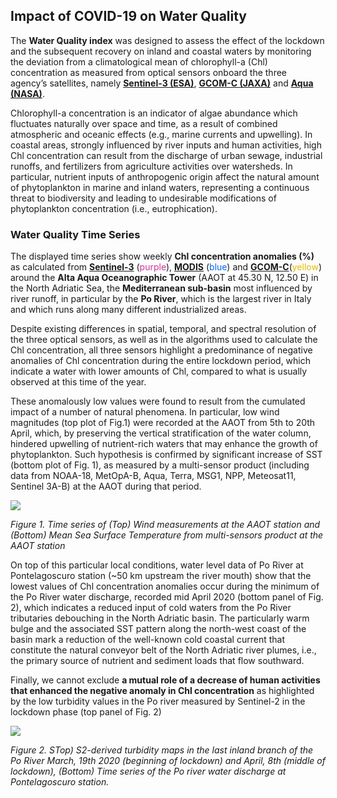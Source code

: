 ## Impact of COVID-19 on Water Quality

The **Water Quality index** was designed to assess the effect of the lockdown and the subsequent recovery on inland and coastal waters by monitoring the deviation from a climatological mean of chlorophyll-a (Chl) concentration as measured from optical sensors onboard the three agency’s satellites, namely **[Sentinel-3 (ESA)](http://www.esa.int/Applications/Observing_the_Earth/Copernicus/Sentinel-3)**, **[GCOM-C (JAXA)](https://global.jaxa.jp/projects/sat/gcom_c/)** and **[Aqua (NASA)](https://oceancolor.gsfc.nasa.gov/data/aqua/)**.

Chlorophyll-a concentration is an indicator of algae abundance which fluctuates naturally over space and time, as a result of combined atmospheric and oceanic effects (e.g., marine currents and upwelling). In coastal areas, strongly influenced by river inputs and human activities, high Chl concentration can result from the discharge of urban sewage, industrial runoffs, and fertilizers from agriculture activities over watersheds. In particular, nutrient inputs of anthropogenic origin affect the natural amount of phytoplankton in marine and inland waters, representing a continuous threat to biodiversity and leading to undesirable modifications of phytoplankton concentration (i.e., eutrophication).  

### Water Quality Time Series

The displayed time series show weekly **Chl concentration anomalies (%)** as calculated from **[Sentinel-3](http://www.esa.int/Applications/Observing_the_Earth/Copernicus/Sentinel-3)** (<span style="color:#cc3399">purple</span>), **[MODIS](https://oceancolor.gsfc.nasa.gov/data/aqua/)**  (<span style="color:#0066ff">blue</span>) and **[GCOM-C](https://global.jaxa.jp/projects/sat/gcom_c/)**(<span style="color:#e6b800">yellow</span>) around the **Alta Aqua Oceanographic Tower** (AAOT at 45.30 N, 12.50 E) in the North Adriatic Sea, the **Mediterranean sub-basin** most influenced by river runoff, in particular by the **Po River**, which is the largest river in Italy and which runs along many different industrialized areas. 

Despite existing differences in spatial, temporal, and spectral resolution of the three optical sensors, as well as in the algorithms used to calculate the Chl concentration, all three sensors highlight a predominance of negative anomalies of Chl concentration during the entire lockdown period, which indicate a water with lower amounts of Chl, compared to what is usually observed at this time of the year.

These anomalously low values were found to result from the cumulated impact of a number of natural phenomena. In particular, low wind magnitudes (top plot of Fig.1) were recorded at the AAOT from 5th to 20th April, which, by preserving the vertical stratification of the water column, hindered upwelling of nutrient-rich waters that may enhance the growth of phytoplankton. Such hypothesis is confirmed by significant increase of SST (bottom plot of Fig. 1), as measured by a multi-sensor product (including data from NOAA-18, MetOpA-B, Aqua, Terra, MSG1, NPP, Meteosat11, Sentinel 3A-B) at the AAOT  during that period.

![](data/trilateral/N3b_Figure1.png)

*Figure 1. Time series of (Top) Wind measurements at the AAOT station and (Bottom) Mean Sea Surface Temperature from multi-sensors product at the AAOT station*

On top of this particular local conditions, water level data of Po River at Pontelagoscuro station (~50 km upstream the river mouth) show that the lowest values of Chl concentration anomalies occur during the minimum of the Po River water discharge, recorded mid April 2020 (bottom panel of Fig. 2), which indicates a reduced input of cold waters from the Po River tributaries debouching in the North Adriatic basin. The particularly warm bulge and the associated SST pattern along the north-west coast of the basin mark a reduction of the well-known cold coastal current that constitute the natural conveyor belt of the North Adriatic river plumes, i.e., the primary source of nutrient and sediment loads that flow southward.  

Finally, we cannot exclude **a mutual role of a decrease of human activities that enhanced the negative anomaly in Chl concentration** as highlighted by the low turbidity values in the Po river measured by Sentinel-2 in the lockdown phase (top panel of Fig. 2)

![](data/trilateral/N3b_Figure2.png)

*Figure 2. STop) S2-derived turbidity maps in the last inland branch of the Po River March, 19th 2020 (beginning of lockdown) and April, 8th (middle of lockdown), (Bottom) Time series of the Po river water discharge at Pontelagoscuro station.*

